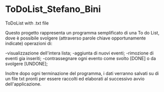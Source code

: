 # ToDoList_Stefano_Bini
ToDoList with .txt file 

Questo progetto rappresenta un programma semplificato di una To do List, 
dove è possibile svolgere (attraverso parole chiave opportunamente indicate) operazioni di:

-visualizzazione dell'intera lista;
-aggiunta di nuovi eventi;
-rimozione di eventi gia inseriti;
-contrassegnare ogni evento come svolto [DONE] o da svolgere [UNDONE];

Inoltre dopo ogni terminazione del programma, i dati verranno salvati su di un file txt pronti per essere 
raccolti ed elaborati al successivo avvio dell'applicazione.
